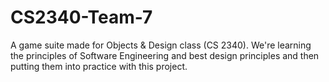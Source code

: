 # CS2340-Team-7
A game suite made for Objects & Design class (CS 2340). We're learning the principles of Software Engineering and best design principles and then putting them into practice with this project.
